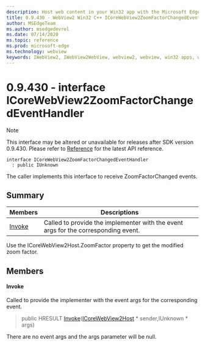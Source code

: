 ```yaml
---
description: Host web content in your Win32 app with the Microsoft Edge WebView2 control
title: 0.9.430 - WebView2 Win32 C++ ICoreWebView2ZoomFactorChangedEventHandler
author: MSEdgeTeam
ms.author: msedgedevrel
ms.date: 07/14/2020
ms.topic: reference
ms.prod: microsoft-edge
ms.technology: webview
keywords: IWebView2, IWebView2WebView, webview2, webview, win32 apps, win32, edge, ICoreWebView2, ICoreWebView2Host, browser control, edge html
---
```


# 0.9.430 - interface ICoreWebView2ZoomFactorChangedEventHandler 

> [!NOTE]
> This interface may be altered or unavailable for releases after SDK version 0.9.430. Please refer to [Reference](../../../webview2-api-reference.md) for the latest API reference.

```
interface ICoreWebView2ZoomFactorChangedEventHandler
  : public IUnknown
```

The caller implements this interface to receive ZoomFactorChanged events.

## Summary

 Members                        | Descriptions
--------------------------------|---------------------------------------------
[Invoke](#invoke) | Called to provide the implementer with the event args for the corresponding event.

Use the ICoreWebView2Host.ZoomFactor property to get the modified zoom factor.

## Members

#### Invoke 

Called to provide the implementer with the event args for the corresponding event.

> public HRESULT [Invoke](#invoke)([ICoreWebView2Host](ICoreWebView2Host.md) * sender,IUnknown * args)

There are no event args and the args parameter will be null.

